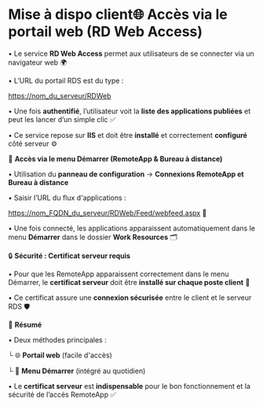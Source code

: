 # Mise à dispo client🌐 **Accès via le portail web (RD Web Access)**

• Le service **RD Web Access** permet aux utilisateurs de se connecter via un navigateur web 🌍

• L’URL du portail RDS est du type :

<https://nom_du_serveur/RDWeb>

• Une fois **authentifié**, l’utilisateur voit la **liste des applications publiées** et peut les lancer d’un simple clic ✅

• Ce service repose sur **IIS** et doit être **installé** et correctement **configuré** côté serveur ⚙️



🧭 **Accès via le menu Démarrer (RemoteApp & Bureau à distance)**

• Utilisation du **panneau de configuration** → **Connexions RemoteApp et Bureau à distance**

• Saisir l’URL du flux d'applications :

<https://nom_FQDN_du_serveur/RDWeb/Feed/webfeed.aspx> 🔗

• Une fois connecté, les applications apparaissent automatiquement dans le menu **Démarrer** dans le dossier **Work Resources** 🗂️



🔒 **Sécurité : Certificat serveur requis**

• Pour que les RemoteApp apparaissent correctement dans le menu Démarrer, le **certificat serveur** doit être **installé sur chaque poste client** 🔐

• Ce certificat assure une **connexion sécurisée** entre le client et le serveur RDS 🛡️



📌 **Résumé**

• Deux méthodes principales :

└ 🌐 **Portail web** (facile d'accès)

└ 🧭 **Menu Démarrer** (intégré au quotidien)

• Le **certificat serveur** est **indispensable** pour le bon fonctionnement et la sécurité de l’accès RemoteApp ✅
